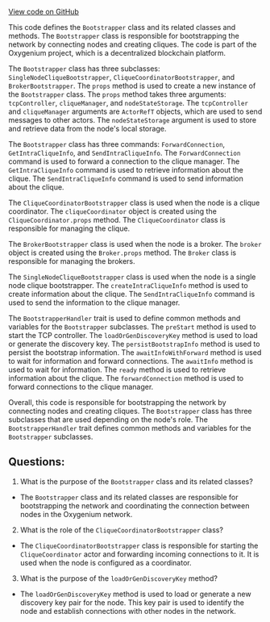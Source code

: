 [View code on GitHub](https://github.com/oxygenium/oxygenium/flow/src/main/scala/org/oxygenium/flow/network/Bootstrapper.scala)

This code defines the `Bootstrapper` class and its related classes and methods. The `Bootstrapper` class is responsible for bootstrapping the network by connecting nodes and creating cliques. The code is part of the Oxygenium project, which is a decentralized blockchain platform.

The `Bootstrapper` class has three subclasses: `SingleNodeCliqueBootstrapper`, `CliqueCoordinatorBootstrapper`, and `BrokerBootstrapper`. The `props` method is used to create a new instance of the `Bootstrapper` class. The `props` method takes three arguments: `tcpController`, `cliqueManager`, and `nodeStateStorage`. The `tcpController` and `cliqueManager` arguments are `ActorRefT` objects, which are used to send messages to other actors. The `nodeStateStorage` argument is used to store and retrieve data from the node's local storage.

The `Bootstrapper` class has three commands: `ForwardConnection`, `GetIntraCliqueInfo`, and `SendIntraCliqueInfo`. The `ForwardConnection` command is used to forward a connection to the clique manager. The `GetIntraCliqueInfo` command is used to retrieve information about the clique. The `SendIntraCliqueInfo` command is used to send information about the clique.

The `CliqueCoordinatorBootstrapper` class is used when the node is a clique coordinator. The `cliqueCoordinator` object is created using the `CliqueCoordinator.props` method. The `CliqueCoordinator` class is responsible for managing the clique.

The `BrokerBootstrapper` class is used when the node is a broker. The `broker` object is created using the `Broker.props` method. The `Broker` class is responsible for managing the brokers.

The `SingleNodeCliqueBootstrapper` class is used when the node is a single node clique bootstrapper. The `createIntraCliqueInfo` method is used to create information about the clique. The `SendIntraCliqueInfo` command is used to send the information to the clique manager.

The `BootstrapperHandler` trait is used to define common methods and variables for the `Bootstrapper` subclasses. The `preStart` method is used to start the TCP controller. The `loadOrGenDiscoveryKey` method is used to load or generate the discovery key. The `persistBootstrapInfo` method is used to persist the bootstrap information. The `awaitInfoWithForward` method is used to wait for information and forward connections. The `awaitInfo` method is used to wait for information. The `ready` method is used to retrieve information about the clique. The `forwardConnection` method is used to forward connections to the clique manager.

Overall, this code is responsible for bootstrapping the network by connecting nodes and creating cliques. The `Bootstrapper` class has three subclasses that are used depending on the node's role. The `BootstrapperHandler` trait defines common methods and variables for the `Bootstrapper` subclasses.
## Questions: 
 1. What is the purpose of the `Bootstrapper` class and its related classes?
- The `Bootstrapper` class and its related classes are responsible for bootstrapping the network and coordinating the connection between nodes in the Oxygenium network.

2. What is the role of the `CliqueCoordinatorBootstrapper` class?
- The `CliqueCoordinatorBootstrapper` class is responsible for starting the `CliqueCoordinator` actor and forwarding incoming connections to it. It is used when the node is configured as a coordinator.

3. What is the purpose of the `loadOrGenDiscoveryKey` method?
- The `loadOrGenDiscoveryKey` method is used to load or generate a new discovery key pair for the node. This key pair is used to identify the node and establish connections with other nodes in the network.